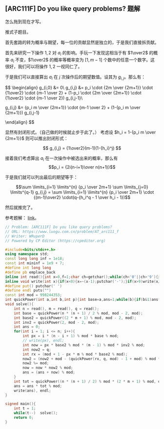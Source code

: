 ## [ARC111F] Do you like query problems? 题解

怎么拖到现在才写。

推式子题目。

首先套路的转为概率与期望，每一位的贡献显然是独立的，于是我们直接拆贡献。

首先来研究一下操作 $1,2$ 对 $a_i$ 的影响。手玩一下发现这相当于有 $1\over2$ 的概率 $a_i$ 不变，$1\over2$ 的概率等概率变为 $[1,m-1]$ 个数中的任意一个数字。这很好，我们可以将操作 $1,2$ 一视同仁了。

于是我们可以直接算出 $a_i$ 在 $j$ 次操作后的期望数值。设其为 $g_{i,j}$。那么有：

$$ 
\begin{align}
 g_{i,0}  &= 0\\
g_{i,j}  &=  p_i \cdot {2m \over {2m+1}} \cdot {1\over2} \cdot {m-1 \over 2} + (1-p_i \cdot {2m \over {2m+1}} \cdot {1\over2} \cdot {m-1 \over 2}) g_{i,j-1}\\

g_{i,j}  &=  {p_i m \over {2m+1}} \cdot {m-1 \over 2} + (1-{p_i m \over {2m+1}}) g_{i,j-1}

\end{align}
$$

显然有封闭形式。（自己做的时候就止步于此了。） 考虑设 $h_i = 1-{p_i m \over {2m+1}}$ 则可以推出封闭形式：

$$
g_{i,j} = {1\over2}(m-1)(1-{h_i}^j)
$$


接着我们考虑算出 $a_i$ 在一次操作中被选出来的概率，那么有 $$p_i = {2i(n-i+1)\over n(n+1)}$$

于是我们就可以列出最后的期望等于：
 
$$\sum \limits_{i=1} \limits^{n} {p_i \over 2m+1} \sum \limits_{j=0} \limits^{q-1} g_{i,j} = \sum \limits_{i=1} \limits^{n} {p_i \over 2m+1} \cdot {(m-1)\over2} \cdot(q-{h_i^q - 1 \over h_i - 1})$$

然后就推完了。

参考题解： [link](https://www.luogu.com.cn/article/sbkra7zm)。

``` cpp
// Problem: [ARC111F] Do you like query problems?
// URL: https://www.luogu.com.cn/problem/AT_arc111_f
// Writer: WRuperD
// Powered by CP Editor (https://cpeditor.org)

#include<bits/stdc++.h>
using namespace std;
const long long inf = 1e18;
const int mininf = 1e9 + 7;
#define int long long
#define pb emplace_back
inline int read(){int x=0,f=1;char ch=getchar();while(ch<'0'||ch>'9'){if(ch=='-')f=-1;ch=getchar();}while(ch>='0'&&ch<='9'){x=(x<<1)+(x<<3)+(ch^48);ch=getchar();}return x*f;}
inline void write(int x){if(x<0){x=~(x-1);putchar('-');}if(x>9)write(x/10);putchar(x%10+'0');}
#define put() putchar(' ')
#define endl puts("")
const int mod = 998244353;
int quickPower(int a,int b,int p){int base=a,ans=1;while(b){if(b&1)ans*=base,ans%=p;base*=base;base%=p;b>>=1;}return ans;}
void solve(){
	int n = read(), m = read(), q = read();
	int base = quickPower(n * (n + 1) / 2 % mod, mod - 2, mod);
	int base2 = quickPower((2 * m + 1) % mod, mod - 2, mod);
	int inv2 = quickPower(2, mod - 2, mod);
	int ans = 0;
	for(int i = 1; i <= n; i++){
		int px = i * (n - i + 1) % mod * base % mod;
		// write(px), endl;
		int now = px * base2 % mod * (m - 1) % mod * inv2 % mod;
		int now2 = q;
		int rx = (mod + 1 - px * m % mod * base2 % mod);
		now2 = (now2 + mod - (quickPower(rx, q, mod) - 1 + mod) % mod * quickPower((rx - 1 + mod) % mod, mod - 2, mod) % mod);
		now2 %= mod;
		now = now * now2 % mod;
		ans = (ans + now) % mod;
	}
	int tot = quickPower((n * (n + 1) / 2) % mod * (2 * m + 1) % mod, q, mod);
	ans = ans * tot % mod;
	write(ans), endl;
}

signed main(){
	int t = 1;
	while(t--)	solve();
	return 0;
}
```